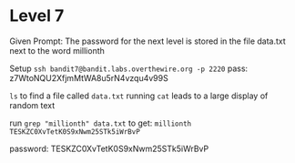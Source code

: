 # Level 7
Given Prompt: The password for the next level is stored in the file data.txt next to the word millionth

Setup
`ssh bandit7@bandit.labs.overthewire.org -p 2220`
pass: z7WtoNQU2XfjmMtWA8u5rN4vzqu4v99S

`ls` to find a file called `data.txt`
running `cat` leads to a large display of random text

run `grep "millionth" data.txt` to get:
`millionth	TESKZC0XvTetK0S9xNwm25STk5iWrBvP`

password: TESKZC0XvTetK0S9xNwm25STk5iWrBvP